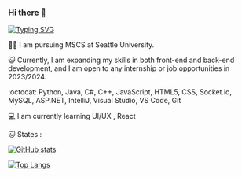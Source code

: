 ### Hi there 👋


[![Typing SVG](https://readme-typing-svg.demolab.com?font=DynaPuff&pause=1000&color=FF7965CB&width=435&lines=Hi%2C+I+am+Kristen+Hsu;Software+Engineer+)](https://git.io/typing-svg)

:woman_technologist: I am pursuing MSCS at Seattle University.

:smiley_cat: Currently, I am expanding my skills in both front-end and back-end development, and I am open to any internship or job opportunities in 2023/2024.

:octocat: Python, Java, C#, C++, JavaScript, HTML5, CSS, Socket.io, MySQL, ASP.NET, IntelliJ, Visual Studio, VS Code, Git

:computer: I am currently learning UI/UX , React

:cat: States :


[![GitHub stats](https://github-readme-stats.vercel.app/api?username=BubuCatt&hide=contribs&show_icons=true&theme=radical)](https://github.com/BuBuCatt/KristenHsu/github-readme-stats)


[![Top Langs](https://github-readme-stats.vercel.app/api/top-langs/?username=BubuCatt&hide=html&layout=compact&theme=radical)](https://github.com/BubuCatt/github-readme-stats)
